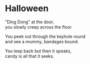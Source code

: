 # Halloween

"Ding Dong" at the door,   
you slowly creep across the floor.

You peek out through the keyhole round  
and see a mummy, bandages bound.

You leep back but then it speaks,  
candy is all that it seeks.